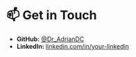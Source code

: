 

# 📫 Get in Touch

  
- **GitHub:** [@Dr_AdrianDC](https://github.com/DrAdrianDC)  
- **LinkedIn:** [linkedin.com/in/your-linkedin]([https://linkedin.com/in/your-linkedin](https://www.linkedin.com/in/adrian-dominguez-castro-phd-44b51a221/))
